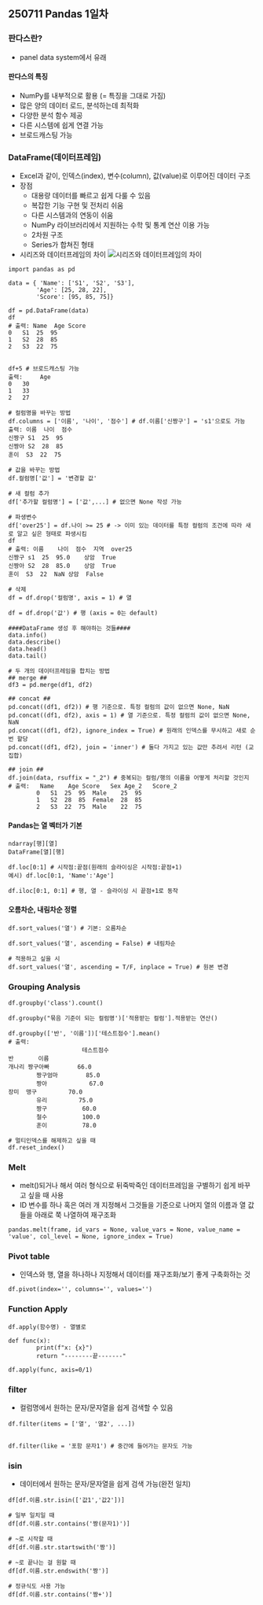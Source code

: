 250711 Pandas 1일차
---
### 판다스란?
- panel data system에서 유래

#### 판다스의 특징
- NumPy를 내부적으로 활용 (= 특징을 그대로 가짐)
- 많은 양의 데이터 로드, 분석하는데 최적화
- 다양한 분석 함수 제공
- 다른 시스템에 쉽게 연결 가능
- 브로드캐스팅 가능

### DataFrame(데이터프레임)
- Excel과 같이, 인덱스(index), 변수(column), 값(value)로 이루어진 데이터 구조
- 장점
    - 대용량 데이터를 빠르고 쉽게 다룰 수 있음
    - 복잡한 기능 구현 및 전처리 쉬움
    - 다른 시스템과의 연동이 쉬움
    - NumPy 라이브러리에서 지원하는 수학 및 통계 연산 이용 가능
    - 2차원 구조
    - Series가 합쳐진 형태
- 시리즈와 데이터프레임의 차이 ![시리즈와 데이터프레임의 차이](https://blog.kakaocdn.net/dna/vQSU4/btsKLaRHDpn/AAAAAAAAAAAAAAAAAAAAANcZBLm3X3cyhrWV_U_VS3ooZhR2uBg6fX6RwYR4nZsL/img.png?credential=yqXZFxpELC7KVnFOS48ylbz2pIh7yKj8&expires=1753973999&allow_ip=&allow_referer=&signature=%2FeEEsOzBpLZ8lRAj8Od08RBjnMI%3D)

```
import pandas as pd

data = { 'Name': ['S1', 'S2', 'S3'],
        'Age': [25, 28, 22],
        'Score': [95, 85, 75]}

df = pd.DataFrame(data)
df
# 출력: Name	Age	Score
0	S1	25	95
1	S2	28	85
2	S3	22	75


df+5 # 브로드캐스팅 가능
출력: 	Age
0	30
1	33
2	27

# 컬럼명을 바꾸는 방법
df.columns = ['이름', '나이', '점수'] # df.이름['신짱구'] = 's1'으로도 가능
출력: 이름	나이	점수
신짱구	S1	25	95
신짱아	S2	28	85
훈이	S3	22	75

# 값을 바꾸는 방법
df.컬럼명['값'] = '변경할 값'

# 새 컬럼 추가
df['추가할 컬럼명'] = ['값',...] # 없으면 None 작성 가능

# 파생변수
df['over25'] = df.나이 >= 25 # -> 이미 있는 데이터를 특정 컬럼의 조건에 따라 새로 알고 싶은 형태로 파생시킴
df
# 출력: 이름	나이	점수	지역	over25
신짱구	s1	25	95.0	상암	True
신짱아	S2	28	85.0	상암	True
훈이	S3	22	NaN	상암	False

# 삭제
df = df.drop('컬럼명', axis = 1) # 열

df = df.drop('값') # 행 (axis = 0는 default)

####DataFrame 생성 후 해야하는 것들####
data.info()
data.describe()
data.head()
data.tail()

# 두 개의 데이터프레임을 합치는 방법
## merge ##
df3 = pd.merge(df1, df2)

## concat ##
pd.concat((df1, df2)) # 행 기준으로. 특정 컬럼의 값이 없으면 None, NaN
pd.concat((df1, df2), axis = 1) # 열 기준으로. 특정 컬럼의 값이 없으면 None, NaN
pd.concat((df1, df2), ignore_index = True) # 원래의 인덱스를 무시하고 새로 순번 할당
pd.concat((df1, df2), join = 'inner') # 둘다 가지고 있는 값만 추려서 리턴 (교집합)

## join ##
df.join(data, rsuffix = "_2") # 중복되는 컬럼/행의 이름을 어떻게 처리할 것인지
# 출력: 	Name	Age	Score	Sex	Age_2	Score_2
        0	S1	25	95	Male	25	95
        1	S2	28	85	Female	28	85
        2	S3	22	75	Male	22	75
```

#### Pandas는 열 벡터가 기본
```
ndarray[행][열]
DataFrame[열][행]

df.loc[0:1] # 시작점:끝점(원래의 슬라이싱은 시작점:끝점+1)
예시) df.loc[0:1, 'Name':'Age']

df.iloc[0:1, 0:1] # 행, 열 - 슬라이싱 시 끝점+1로 동작
```

#### 오름차순, 내림차순 정렬
```
df.sort_values('열') # 기본: 오름차순

df.sort_values('열', ascending = False) # 내림차순

# 적용하고 싶을 시
df.sort_values('열', ascending = T/F, inplace = True) # 원본 변경
```

### Grouping Analysis
```
df.groupby('class').count()

df.groupby("묶음 기준이 되는 컬럼명')['적용받는 컬럼'].적용받는 연산()

df.groupby(['반', '이름'])['테스트점수'].mean()
# 출력: 
                     테스트점수
반	    이름	
개나리	짱구아빠        66.0
        짱구엄마        85.0
        짱아            67.0
장미	맹구	       70.0
        유리	       75.0
        짱구	        60.0
        철수	        100.0
        훈이	        78.0

# 멀티인덱스를 해제하고 싶을 때
df.reset_index()
```

### Melt
- melt()되거나 해서 여러 형식으로 뒤죽박죽인 데이터프레임을 구별하기 쉽게 바꾸고 싶을 때 사용
- ID 변수를 하나 혹은 여러 개 지정해서 그것들을 기준으로 나머지 열의 이름과 열 값들을 아래로 쭉 나열하여 재구조화
```
pandas.melt(frame, id_vars = None, value_vars = None, value_name = 'value', col_level = None, ignore_index = True)
```

### Pivot table
- 인덱스와 행, 열을 하나하나 지정해서 데이터를 재구조화/보기 좋게 구축화하는 것
```
df.pivot(index='', columns='', values='')
```

### Function Apply
```
df.apply(함수명) - 열별로

def func(x):
        print(f"x: {x}")
        return "--------끝-------"

df.apply(func, axis=0/1) 
```

### filter
- 컬럼명에서 원하는 문자/문자열을 쉽게 검색할 수 있음
```
df.filter(items = ['열', '열2', ...])


df.filter(like = '포함 문자1') # 중간에 들어가는 문자도 가능
```

### isin
- 데이터에서 원하는 문자/문자열을 쉽게 검색 가능(완전 일치)
```
df[df.이름.str.isin(['값1','값2'])]

# 일부 일치일 때
df[df.이름.str.contains('짱(문자1)')]

# ~로 시작할 때
df[df.이름.str.startswith('짱')]

# ~로 끝나는 걸 원할 때
df[df.이름.str.endswith('짱')]

# 정규식도 사용 가능
df[df.이름.str.contains('짱+')]
```